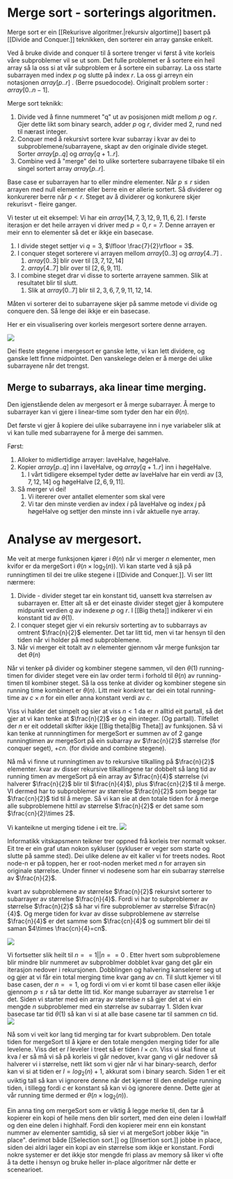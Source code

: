 # Merge sort - sorterings algoritmen.
Merge sort er ein [[Rekurisve algoritmer.|rekursiv algortime]] basert på [[Divide and Conquer.]] teknikken, den sorterer ein array ganske enkelt. 

Ved å bruke divide and conquer til å sortere trenger vi først å vite korleis våre subproblemer vil se ut som. Det fulle problemet er å sortere ein heil array så la oss si at vår subproblem er å sortere ein subarray. La oss starte subarrayen med index $p$ og slutte på index $r$. La oss gi arreyn ein notasjonen $array[p..r]$ . (Berre psuedocode). Originalt problem sorter : $array[0..n-1]$. 

Merge sort teknikk:
1. Divide ved å finne nummeret "q" ut av posisjonen midt mellom $p$ og $r$. Gjer dette likt som binary search, adder $p$ og $r$, divider med $2$, rund ned til nærast integer.
2. Conquer med å rekursivt sortere kvar subarray i kvar av dei to subproblemene/subarrayene, skapt av den originale divide steget. Sorter $array[p..q]$ og $array[q+1..r]$. 
3. Combine ved å "merge" dei to ulike sortertere subarrayene tilbake til ein singel sortert array $array[p..r]$.

Base case er subarrayen har to eller mindre elementer. Når $p\le r$ siden arrayen med null elementer eller berre ein er allerie sortert. Så dividerer og konkurerer berre når $p\lt r$. Steget av å dividerer og konkurere skjer rekurisvt  - fleire ganger.


Vi tester ut eit eksempel:
Vi har ein $array[14, 7, 3, 12, 9, 11, 6, 2]$. 
I første iterasjon er det heile arrayen vi driver med $p=0,r=7$. Denne arrayen er meir enn to elementer så det er ikkje ein basecase.

1. I divide steget settjer vi $q=3$, $\lfloor \frac{7}{2}\rfloor = 3$.
2. I conquer steget sorterere vi arrayen mellom $array[0..3]$ og $array[4..7]$ . 
	1. $array[0..3]$ blir over til $[3,7,12,14]$ 
	2. $array[4..7]$ blir over til $[2,6,9,11]$.
3. I combine steget drar vi disse to sorterte arrayene sammen. Slik at resultatet blir til slutt.
	1. Slik at $array[0..7]$ blir til $2,3,6,7,9,11,12,14$.

Måten vi sorterer dei to subarrayene skjer på samme metode vi divide og conquere den. 
Så lenge dei ikkje er ein basecase.

Her er ein visualisering over korleis mergesort sortere denne arrayen.

![](https://cdn.kastatic.org/ka-perseus-images/ace963383bea8d154f6abd1322a06a73b56b4628.png)

Dei fleste stegene i mergesort er ganske lette, vi kan lett dividere, og ganske lett finne midpointet. Den vanskelege delen er å merge dei ulike subarrayene når det trengst.


## Merge to subarrays, aka linear time merging.
Den igjenstående delen av mergesort er å merge subarrayer. 
Å merge to subarrayer kan vi gjere i linear-time som tyder den har ein $\theta(n)$.

Det første vi gjer å kopiere dei ulike subarrayene inn i nye variabeler slik at vi kan tulle med subarrayene for å merge dei sammen.

Først: 
1. Alloker to midlertidige arrayer: laveHalve, høgeHalve.
2. Kopier $array[p..q]$ inn i laveHalve, og $array[q+1..r]$ inn i høgeHalve.
	1. I vårt tidligere eksempel tyder dette av laveHalve har ein verdi av $[3,7,12,14]$ og høgeHalve $[2,6,9,11]$.
3. Så merger vi dei!
	1. Vi itererer over antallet elementer som skal vere
	2. Vi tar den minste verdien av index $i$ på laveHalve og index $j$ på høgeHalve og settjer den minste inn i vår aktuelle nye array.




# Analyse av mergesort.

Me veit at merge funksjonen kjører i $\theta(n)$ når vi merger $n$ elementer, men kvifor er da mergeSort i $\theta(n\times \log_2(n))$. Vi kan starte ved å sjå på runningtimen til dei tre ulike stegene i [[Divide and Conquer.]]. Vi ser litt nærmere:
1. Divide - divider steget tar ein konstant tid, uansett kva størrelsen av subarrayen er. Etter alt så er det einaste divider steget gjer å komputere midpunkt verdien $q$ av indexene $p$ og $r$. I [[Big theta]] indikerer vi ein konstant tid av $\theta(1)$.
2. I conquer steget gjer vi ein rekursiv sorterting av to subbarrays av omtrent $\frac{n}{2}$ elementer. Det tar litt tid, men vi tar hensyn til den tiden når vi holder på med subproblemene.
3. Når vi merger eit totalt av $n$ elementer gjennom vår merge funksjon tar det $\theta(n)$

Når vi tenker på divider og kombiner stegene sammen, vil den $\theta(1)$ running-timen for divider steget vere ein lav order term i forhold til $\theta(n)$ av running-timen til kombiner steget. Så la oss tenke at divider og kombiner stegene sin running time kombinert er $\theta(n)$. Litt meir konkret tar dei ein total running-time av $c\times n$ for ein eller anna konstant verdi av $c$.

Viss vi halder det simpelt og sier at viss $n\lt1$ da er $n$ alltid eit partall, så det gjer at vi kan tenke at $\frac{n}{2}$ er òg ein integer. (Og partall). Tilfellet der $n$ er eit oddetall skifter ikkje [[Big theta|Big Theta]] av funksjonen. Så vi kan tenke at runnningtimen for mergeSort er summen av of 2 gange runningtimen av mergeSort på ein subarray av $\frac{n}{2}$ størrelse (for conquer seget), $+cn$. (for divide and combine stegene).

Nå må vi finne ut runningtimen av to rekursive tilkalling på $\frac{n}{2}$ elementer. kvar av disser rekursive tilkallingene tar dobbelt så lang tid av running timen av mergeSort på ein array av $\frac{n}{4}$ størrelse (vi halverer $\frac{n}{2}$ blir til $\frac{n}{4}$), plus $\frac{cn}{2}$ til å merge. VI dermed har to subproblemer av størrelse $\frac{n}{2}$ som begge tar $\frac{cn}{2}$ tid til å merge. Så vi kan sie at den totale tiden for å merge alle subproblemene hittil av størrelse $\frac{n}{2}$ er det same som $\frac{cn}{2}\times 2$. 

Vi kanteikne ut merging tidene i eit tre.
![](https://cdn.kastatic.org/ka-perseus-images/808e1b1b992aef56270b3fc2b9ecc1a68eba8988.png)


Informatikk vitskapsmenn teikner trer oppned frå korleis trer normalt vokser. Eit tre er ein graf utan nokon sykluser (sykluser er veger som starte og slutte på samme sted). Dei ulike delene av eit kaller vi for treets nodes. Root node-n er på toppen, her er root-noden merket med $n$ for arrayen sin originale størrelse. Under finner vi nodesene som har ein subarray størrelse av $\frac{n}{2}$.

kvart av subproblemene av størrelse $\frac{n}{2}$ rekursivt sorterer to subarrayer av størrelse $\frac{n}{4}$. Fordi vi har to subproblemer av størrelse $\frac{n}{2}$ så har vi fire subproblemer av størrelse $\frac{n}{4}$. 
Og merge tiden for kvar av disse subproblemene av størrelse $\frac{n}{4}$ er det samme som $\frac{cn}{4}$ og summert blir dei til saman $4\times \frac{cn}{4}=cn$. 

![](https://cdn.kastatic.org/ka-perseus-images/6a59f0e9973778cd9a157d8f92d5301dcf619417.png)

Vi fortsetter slik heilt til $n==1 || n==0$ . Etter hvert som subproblemene blir mindre blir nummeret av subproblmer dobblet kvar gang det går ein iterasjon nedover i rekursjonen. Dobblingen og halvering kanselerer seg ut og gjer at vi får ein total merging time kvar gang av $cn$. Til slutt kjemer vi til base casen, der $n==1$, og fordi vi om vi er komt til base casen eller ikkje gjennom $p\le r$ så tar dette litt tid. Kor mange subarrayer av størrelse 1 er det. Siden vi starter med ein array av størrelse $n$ så gjer det at vi ein mengde $n$ subproblemer med ein størrelse av subarray 1. SIden kvar basecase tar tid $\theta(1)$ så kan vi si at alle base casene tar til sammen $cn$ tid.
![](https://cdn.kastatic.org/ka-perseus-images/5fcbebf66560d8fc490de2a0d8a0e5b1d65c5c54.png)


Nå som vi veit kor lang tid merging tar for kvart subproblem. Den totale tiden for mergeSort til å kjøre er den totale mengden merging tider for alle levelene. Viss det er $l$ leveler i treet så er tiden $l\times cn$. Viss vi skal finne ut kva $l$ er så må vi så på korleis vi går nedover, kvar gang vi går nedover så halverer vi i størrelse, nett likt som vi gjer når vi har binary-search, derfor kan vi si at tiden er $l=log_2(n)+1$, akkurat som i binary search. Siden 1 er eit uviktig tall så kan vi ignorere denne når det kjemer til den endelige running tiden, i tillegg fordi $c$ er konstant så kan vi òg ignorere denne.
Dette gjer at vår running time dermed er $\theta(n\times \log_2(n))$.

Ein anna ting om mergeSort som er viktig å legge merke til, den tar å kopierer ein kopi of heile mens den blir sortert, med den eine delen i lowHalf og den eine delen i highhalf. Fordi den kopierer meir enn ein konstant nummer av elementer samtidig, så sier vi at mergeSort jobber ikkje "in place". derimot både [[Selection sort.]] og [[Insertion sort.]] jobbe in place, siden dei aldri lager ein kopi av ein størrelse som ikkje er konstant. Fordi nokre systemer er det ikkje stor mengde fri plass av memory så liker vi ofte å ta dette i hensyn og bruke heller in-place algoritmer når dette er scenearioet.

